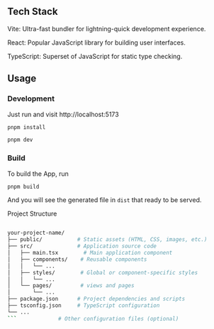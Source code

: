 ## Tech Stack

Vite: Ultra-fast bundler for lightning-quick development experience.

React: Popular JavaScript library for building user interfaces.

TypeScript: Superset of JavaScript for static type checking.


## Usage

### Development

Just run and visit http://localhost:5173

```bash
pnpm install
```

```bash
pnpm dev
```

### Build

To build the App, run

```bash
pnpm build
```

And you will see the generated file in `dist` that ready to be served.




Project Structure

```bash

your-project-name/
├── public/           # Static assets (HTML, CSS, images, etc.)
├── src/              # Application source code
│   ├── main.tsx        # Main application component
│   ├── components/    # Reusable components
│   │   └── ...
│   ├── styles/        # Global or component-specific styles
│   │   └── ...
│   └── pages/         # views and pages
│       └── ...
├── package.json      # Project dependencies and scripts
├── tsconfig.json     # TypeScript configuration
└── ...
```             # Other configuration files (optional)
